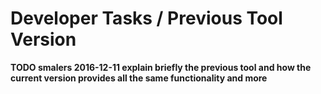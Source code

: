 # Developer Tasks / Previous Tool Version

**TODO smalers 2016-12-11 explain briefly the previous tool and how the current version provides all the same functionality and more**
